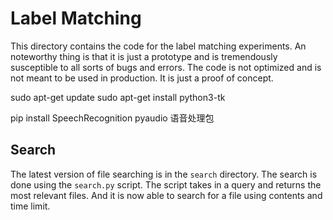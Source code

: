 # Label Matching

This directory contains the code for the label matching experiments. An noteworthy thing is that it is just a prototype and is tremendously susceptible to all sorts of bugs and errors. The code is not optimized and is not meant to be used in production. It is just a proof of concept.

sudo apt-get update
sudo apt-get install python3-tk


pip install SpeechRecognition pyaudio   语音处理包
## Search

The latest version of file searching is in the `search` directory. The search is done using the `search.py` script. The script takes in a query and returns the most relevant files. And it is now able to search for a file using contents and time limit.
